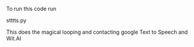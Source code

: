 To run this code run 

stttts.py

This does the magical looping and contacting google Text to Speech and Wit.AI


